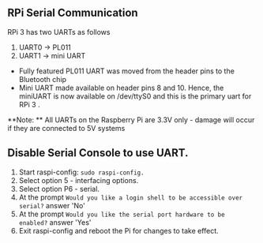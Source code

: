 ## RPi Serial Communication
RPi 3 has two UARTs as follows
1. UART0 -> PL011
2. UART1 -> mini UART

- Fully featured PL011 UART was moved from the header pins to the Bluetooth chip 
- Mini UART made available on header pins 8 and 10. Hence, the miniUART is now available on /dev/ttyS0 and this is the primary uart for RPi 3 . 

**Note: ** All UARTs on the Raspberry Pi are 3.3V only - damage will occur if they are connected to 5V systems

## Disable Serial Console to use UART. 

1. Start raspi-config: 
```sudo raspi-config.```
2. Select option 5 - interfacing options.
3. Select option P6 - serial.
4. At the prompt 
```Would you like a login shell to be accessible over serial?```
answer 'No'
5. At the prompt ```Would you like the serial port hardware to be enabled?```
 answer 'Yes'
6. Exit raspi-config and reboot the Pi for changes to take effect.